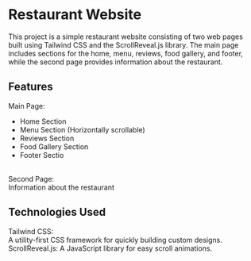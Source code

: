 <h1>Restaurant Website</h1>

This project is a simple restaurant website consisting of two web pages built using Tailwind CSS and the ScrollReveal.js library.
The main page includes sections for the home, menu, reviews, food gallery, and footer, while the second page provides information about the restaurant.

## Features ##
Main Page:
<ul>
<li>Home Section</li>
<li>Menu Section (Horizontally scrollable)</li>
<li>Reviews Section</li>
<li>Food Gallery Section</li>
<li>Footer Sectio</li>
</ul>
<br>
Second Page: <br>
Information about the restaurant

## Technologies Used ## 
Tailwind CSS: 
<br>
A utility-first CSS framework for quickly building custom designs.
<br>
ScrollReveal.js: A JavaScript library for easy scroll animations.
